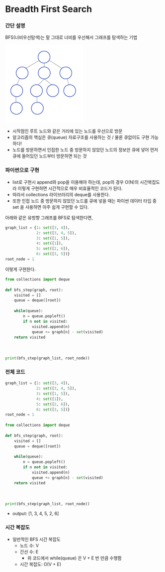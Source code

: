 # Breadth First Search

### 간단 설명

BFS(너비우선탐색)는 말 그대로 너비를 우선해서 그래프를 탐색하는 기법

<img src="../source/algorithm/Breadth-First-Search-Algorithm.gif" alt="image-BFS" style="zoom:50%;" />

- 시작점인 루트 노드와 같은 거리에 있는 노드를 우선으로 방문
- 알고리즘의 핵심은 큐(queue) 자료구조를 사용하는 것 / 물론 큐없이도 구현 가능하다!
- 노드를 방문하면서 인접한 노드 중 방문하지 않았던 노드의 정보만 큐에 넣어 먼저 큐에 들어있던 노드부터 방문하면 되는 것


### 파이썬으로 구현

- list로 구현시 append와 pop을 이용해야 하는데, pop의 경우 O(N)의 시간복잡도라 이렇게 구현하면 시간적으로 매우 비효율적인 코드가 된다.
- 따라서 collections 라이브러리의 deque를 사용한다.
- 또한 인접 노드 중 방문하지 않았던 노드를 큐에 넣을 때는 파이썬 데이터 타입 중 set 을 사용하면 아주 쉽게 구현할 수 있다.

아래와 같은 유방향 그래프를 BFS로 탐색한다면,

```python
graph_list = {1: set([3, 4]),
              2: set([3, 4, 5]),
              3: set([1, 5]),
              4: set([1]),
              5: set([2, 6]),
              6: set([3, 5])}
root_node = 1
```

이렇게 구현한다.

```python
from collections import deque

def bfs_step(graph, root):
    visited = []
    queue = deque([root])

    while(queue):
        n = queue.popleft()
        if n not in visited:
            visited.append(n)
            queue += graph[n] - set(visited)
    return visited



print(bfs_step(graph_list, root_node))
```

### 전체 코드

```python
graph_list = {1: set([3, 4]),
              2: set([3, 4, 5]),
              3: set([1, 5]),
              4: set([1]),
              5: set([2, 6]),
              6: set([3, 5])}
root_node = 1

from collections import deque

def bfs_step(graph, root):
    visited = []
    queue = deque([root])

    while(queue):
        n = queue.popleft()
        if n not in visited:
            visited.append(n)
            queue += graph[n] - set(visited)
    return visited



print(bfs_step(graph_list, root_node))
```

- output:
        [1, 3, 4, 5, 2, 6]

### 시간 복잡도

- 일반적인 BFS 시간 복잡도
    * 노드 수: V
    * 간선 수: E
        * 위 코드에서 while(queue) 은 V + E 번 만큼 수행함
    * 시간 복잡도: O(V + E)
